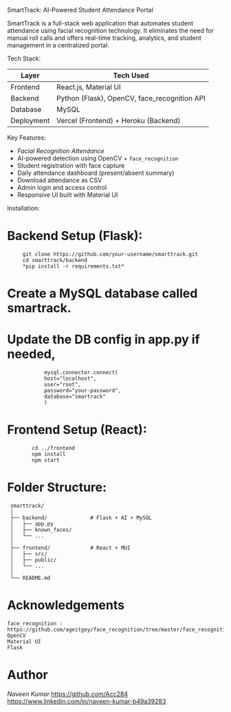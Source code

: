 SmartTrack: AI-Powered Student Attendance Portal

SmartTrack is a full-stack web application that automates student attendance using facial recognition technology. It eliminates the need for manual roll calls and offers real-time tracking, analytics, and student management in a centralized portal.


Tech Stack:

| Layer        | Tech Used                              |
|--------------|----------------------------------------|
| Frontend     | React.js, Material UI                  |
| Backend      | Python (Flask), OpenCV, face_recognition API |
| Database     | MySQL                                  |
| Deployment   | Vercel (Frontend) + Heroku (Backend)   |


Key Features:

-  *Facial Recognition Attendance*
-  AI-powered detection using OpenCV + `face_recognition`
-  Student registration with face capture
-  Daily attendance dashboard (present/absent summary)
-  Download attendance as CSV
-  Admin login and access control
-  Responsive UI built with Material UI


Installation:

   # Backend Setup (Flask):
         git clone https://github.com/your-username/smarttrack.git
         cd smarttrack/backend
         *pip install -r requirements.txt*
    
   # Create a MySQL database called smartrack.
   # Update the DB config in app.py if needed,   
                mysql.connector.connect(
                host="localhost",
                user="root",
                password="your-password",
                database="smartrack"
                )
   # Frontend Setup (React):
            cd ../frontend
            npm install
            npm start

   # Folder Structure:
            
     smarttrack/
     │
     ├── backend/              # Flask + AI + MySQL
     │   ├── app.py
     │   ├── known_faces/
     │   └── ...
     │
     ├── frontend/             # React + MUI
     │   ├── src/
     │   ├── public/
     │   └── ...
     │
     └── README.md












  # Acknowledgements
    face_recognition :  https://github.com/ageitgey/face_recognition/tree/master/face_recognition
    OpenCV
    Material UI
    Flask


  # Author
  *Naveen Kumar*
    https://github.com/Acc284
    https://www.linkedin.com/in/naveen-kumar-b49a39283
    



























     
